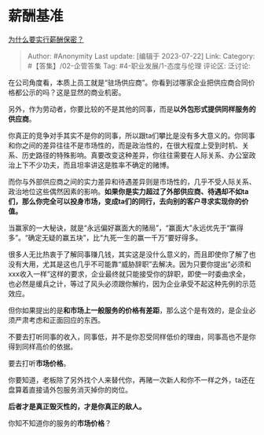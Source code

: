 # 薪酬基准
[为什么要实行薪酬保密？](https://www.zhihu.com/question/28079407/answer/3130390572)

> Author: #Anonymity
> Last update: [编辑于 2023-07-22]
> Link:
> Category: #【答集】/02-企管答集
> Tag: #4-职业发展/1-态度与伦理
> 评论区:
> 泛讨论:

在公司角度看，本质上员工就是“驻场供应商”。你看到过哪家企业把供应商合同价格都公示的吗？这是显然的商业机密。

另外，作为劳动者，你要比较的不是其他的同事，而是**以外包形式提供同样服务的供应商**。

你真正的竞争对手其实不是你的同事，所以跟ta们攀比是没有多大意义的。你同事和你之间的差异往往不是市场性的，而是政治性的，在很大程度上受到时机、关系、历史路径的特殊影响。真要改变这种差异，你往往需要在人际关系、办公室政治上下不少功夫，而且坦率讲这是胜率不确定的赌博。

而你与外部供应商之间的实力差异和待遇差异则是市场性的，几乎不受人际关系、政治地位这些偶然因素的影响。**如果你是实力超过了外部供应商、待遇却不如ta们，那么你完全可以投身市场，变成ta们的同行，去向别的客户寻求实现你的价值。**

当赢家的一大秘诀，就是“永远偏好赢面大的赌局”，“赢面大”永远优先于“赢得多”。“确定无疑的赢五块”，比“九死一生的赢一千万”要好得多。

很多人无比热衷于了解同事赚几钱，其实这是没什么意义的，而且即使你了解了也没有大用，尤其是这也几乎不可能靠“威胁辞职”去解决。因为只要你提出“必须和xxx收入一样”这样的要求，企业最终就只能接受你的辞职，即使一时委曲求全，也必然是缓兵之计，等过了风头必须跟你解约，因为企业承受不起这种先例的示范效应。

但你如果提出的是**和市场上一般服务的价格有差距**，那么这个是有效的，是企业必须严肃考虑和正面回应的东西。

不要去打听同事的收入，同事低，并不是你忍受同样低价的理由，同事高也不是你得到同样高价的依据。

要去打听**市场价格**。

你要知道，老板除了另外找个人来替代你，再赌一次新人和你不一样之外，ta还在盘算着直接请外包服务消灭掉你的岗位。

**后者才是真正毁灭性的，才是你真正的敌人。**

你知不知道你的服务的**市场价格**？
